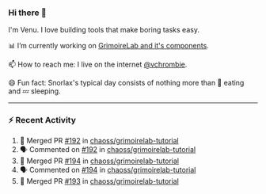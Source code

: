 ### Hi there 👋

I'm Venu. I love building tools that make boring tasks easy.

📊 I’m currently working on [GrimoireLab and it's components](https://chaoss.github.io/grimoirelab).

📫 How to reach me: I live on the internet [@vchrombie](https://www.google.co.in/search?q=vchrombie).

😄 Fun fact: Snorlax's typical day consists of nothing more than :doughnut: eating and :zzz: sleeping.

---

### :zap: Recent Activity

<!--START_SECTION:activity-->
1. 🎉 Merged PR [#192](https://github.com/chaoss/grimoirelab-tutorial/pull/192) in [chaoss/grimoirelab-tutorial](https://github.com/chaoss/grimoirelab-tutorial)
2. 🗣 Commented on [#192](https://github.com/chaoss/grimoirelab-tutorial/issues/192) in [chaoss/grimoirelab-tutorial](https://github.com/chaoss/grimoirelab-tutorial)
3. 🎉 Merged PR [#194](https://github.com/chaoss/grimoirelab-tutorial/pull/194) in [chaoss/grimoirelab-tutorial](https://github.com/chaoss/grimoirelab-tutorial)
4. 🗣 Commented on [#194](https://github.com/chaoss/grimoirelab-tutorial/issues/194) in [chaoss/grimoirelab-tutorial](https://github.com/chaoss/grimoirelab-tutorial)
5. 🎉 Merged PR [#193](https://github.com/chaoss/grimoirelab-tutorial/pull/193) in [chaoss/grimoirelab-tutorial](https://github.com/chaoss/grimoirelab-tutorial)
<!--END_SECTION:activity-->

<!--
**vchrombie/vchrombie** is a ✨ _special_ ✨ repository because its `README.md` (this file) appears on your GitHub profile.

Here are some ideas to get you started:

- 🔭 I’m currently working on ...
- 🌱 I’m currently learning ...
- 👯 I’m looking to collaborate on ...
- 🤔 I’m looking for help with ...
- 💬 Ask me about ...
- 📫 How to reach me: ...
- 😄 Pronouns: ...
- ⚡ Fun fact: ...
-->
